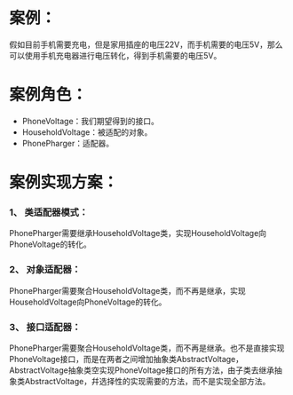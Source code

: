 # 案例：

   假如目前手机需要充电，但是家用插座的电压22V，而手机需要的电压5V，那么可以使用手机充电器进行电压转化，得到手机需要的电压5V。

# 案例角色：

 - PhoneVoltage：我们期望得到的接口。
 - HouseholdVoltage：被适配的对象。
 - PhonePharger：适配器。
  
# 案例实现方案：

### 1、 类适配器模式：

   PhonePharger需要继承HouseholdVoltage类，实现HouseholdVoltage向PhoneVoltage的转化。
 
### 2、 对象适配器：

   PhonePharger需要聚合HouseholdVoltage类，而不再是继承，实现HouseholdVoltage向PhoneVoltage的转化。
    
### 3、 接口适配器：

   PhonePharger需要聚合HouseholdVoltage类，而不再是继承。也不是直接实现PhoneVoltage接口，而是在两者之间增加抽象类AbstractVoltage，
   AbstractVoltage抽象类空实现PhoneVoltage接口的所有方法，由子类去继承抽象类AbstractVoltage，幷选择性的实现需要的方法，而不是实现全部方法。

